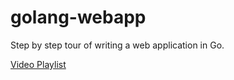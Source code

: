 # golang-webapp

Step by step tour of writing a web application in Go.

[Video Playlist](https://www.youtube.com/playlist?list=PLmxT2pVYo5LDMV0epL4z4CUbxvIw6umg_)
